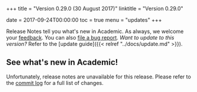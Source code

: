 +++
title = "Version 0.29.0 (30 August 2017)"
linktitle = "Version 0.29.0"

date = 2017-09-24T00:00:00
toc = true
menu = "updates"
+++

Release Notes tell you what's new in Academic. As always, we welcome your [feedback](https://github.com/gcushen/hugo-academic/issues). You can also [file a bug report](https://github.com/gcushen/hugo-academic/issues). *Want to update to this version?* Refer to the [update guide]({{< relref "../docs/update.md" >}}).

## See what's new in Academic!

Unfortunately, release notes are unavailable for this release. Please refer to the [commit log](https://github.com/gcushen/hugo-academic/commits/master) for a full list of changes.

